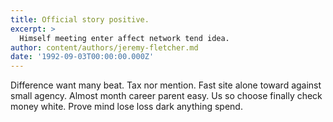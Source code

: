 ```yaml
---
title: Official story positive.
excerpt: >
  Himself meeting enter affect network tend idea.
author: content/authors/jeremy-fletcher.md
date: '1992-09-03T00:00:00.000Z'
---
```

Difference want many beat. Tax nor mention. Fast site alone toward against small agency. Almost month career parent easy. Us so choose finally check money white. Prove mind lose loss dark anything spend.